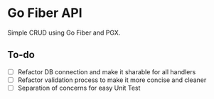 # Go Fiber API

Simple CRUD using Go Fiber and PGX.

## To-do

- [ ] Refactor DB connection and make it sharable for all handlers
- [ ] Refactor validation process to make it more concise and cleaner
- [ ] Separation of concerns for easy Unit Test
